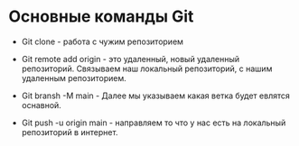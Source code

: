 # Основные команды Git

* Git clone - работа с чужим репозиторием

* Git remote add origin - это удаленный, новый удаленный репозиторий. Связываем наш локальный репозиторий, с нашим удаленным репозиторием.

* Git bransh -M main - Далее мы указываем какая ветка будет евлятся оснавной.

* Git push -u origin main - направляем то что у нас есть на локальный репозиторий в интернет.

